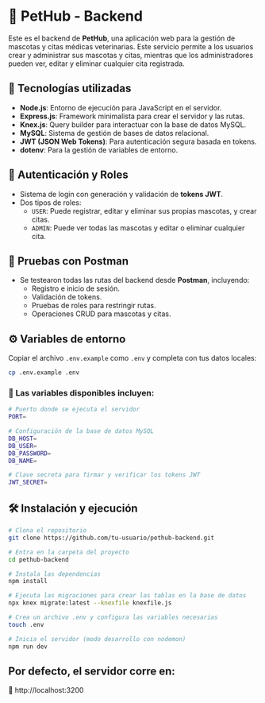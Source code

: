 # 🐾 PetHub - Backend

Este es el backend de **PetHub**, una aplicación web para la gestión de mascotas y citas médicas veterinarias. Este servicio permite a los usuarios crear y administrar sus mascotas y citas, mientras que los administradores pueden ver, editar y eliminar cualquier cita registrada.

## 🚀 Tecnologías utilizadas

- **Node.js**: Entorno de ejecución para JavaScript en el servidor.
- **Express.js**: Framework minimalista para crear el servidor y las rutas.
- **Knex.js**: Query builder para interactuar con la base de datos MySQL.
- **MySQL**: Sistema de gestión de bases de datos relacional.
- **JWT (JSON Web Tokens)**: Para autenticación segura basada en tokens.
- **dotenv**: Para la gestión de variables de entorno.

## 🔐 Autenticación y Roles

- Sistema de login con generación y validación de **tokens JWT**.
- Dos tipos de roles:
  - `USER`: Puede registrar, editar y eliminar sus propias mascotas, y crear citas.
  - `ADMIN`: Puede ver todas las mascotas y editar o eliminar cualquier cita.

## 🧪 Pruebas con Postman

- Se testearon todas las rutas del backend desde **Postman**, incluyendo:
  - Registro e inicio de sesión.
  - Validación de tokens.
  - Pruebas de roles para restringir rutas.
  - Operaciones CRUD para mascotas y citas.

## ⚙️ Variables de entorno

Copiar el archivo `.env.example` como `.env` y completa con tus datos locales:

```bash
cp .env.example .env
```
### 📝 Las variables disponibles incluyen:

```bash
# Puerto donde se ejecuta el servidor
PORT=

# Configuración de la base de datos MySQL
DB_HOST=
DB_USER=
DB_PASSWORD=
DB_NAME=

# Clave secreta para firmar y verificar los tokens JWT
JWT_SECRET=

```
## 🛠 Instalación y ejecución

```bash
# Clona el repositorio
git clone https://github.com/tu-usuario/pethub-backend.git

# Entra en la carpeta del proyecto
cd pethub-backend

# Instala las dependencias
npm install

# Ejecuta las migraciones para crear las tablas en la base de datos
npx knex migrate:latest --knexfile knexfile.js

# Crea un archivo .env y configura las variables necesarias
touch .env

# Inicia el servidor (modo desarrollo con nodemon)
npm run dev
```
## Por defecto, el servidor corre en:
📍 http://localhost:3200
